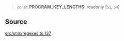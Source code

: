> `const` **PROGRAM\_KEY\_LENGTHS**: readonly [`51`, `54`]

## Source

[src/utils/regexes.ts:137](https://github.com/bhavjitChauhan/khan-api/blob/214cc6672777162cd3ec638a3ad3a22f7fe37e04/src/utils/regexes.ts#L137)
